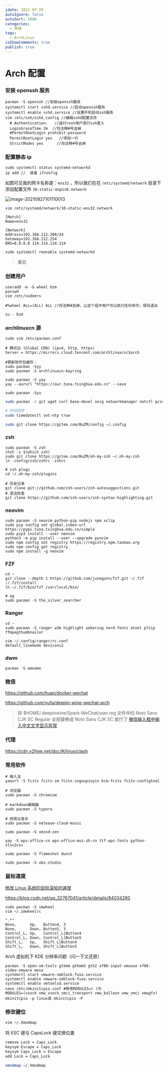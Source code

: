 ```yaml
---
jdate: 2021-07-29
autoIgnore: false
autoSort: 1000
categories:
  - 系统
tags:
  - ArchLinux
isShowComments: true
publish: true
---
```


# Arch 配置

### 安装 openssh 服务

```shell
pacman -S openssh //安装openssh服务
systemctl start sshd.service //启动openssh服务
systemctl enable sshd.service //设置开机启动ssh服务
vim /etc/ssh/sshd_config //编辑sshd配置文件
  # Authentication:   //运行root用户进行ssh登入
  LoginGraceTime 2m  //将注释#号去掉
  #PermitRootLogin prohibit-password
  PermitRootLogin yes   //添加一行
  StrictModes yes      //将注释#号去掉
```

### 配置静态 ip

```shell
sudo systemctl status systemd-networkd
ip add //  或者 ifconfig
```

如图可见我的网卡名称是：`ens32` ，所以我们在在 `/etc/systemd/network` 目录下添加配置文件 `10-static-enp1s0.network`

![image-20210827101110013](media/Arch配置.assets/image-20210827101110013-16300304266261.png)

```shell
vim /etc/systemd/network/10-static-ens32.network
```

```shell
[Match]
Name=ens32

[Network]
Address=192.168.112.200/24
Gateway=192.168.112.254
DNS=8.8.8.8 114.114.114.114
```

```shell
sudo systemctl reenable systemd-networkd
```

> 重启

### 创建用户

```shell
useradd -m -G wheel bzm
passwd
vim /etc/sudoers

#%wheel ALL=(ALL) ALL //将注释#去掉，让这个组中用户可以执行任何命令。保存退出

su - bzm
```

### archlinuxcn 源

```shell
sudo vim /etc/pacman.conf

# 腾讯云 (Global CDN) (ipv4, http, https)
Server = https://mirrors.cloud.tencent.com/archlinuxcn/$arch

#更新软件包缓存：
sudo pacman -Syy
sudo pacman -S archlinuxcn-keyring

sudo pacman -S yay
yay --aururl "https://aur.tuna.tsinghua.edu.cn" --save

sudo pacman -Syu
```

```sh
sudo pacman -S git wget curl base-devel xorg networkmanager netctl pcsclite nerd-fonts

# 时间同步
sudo timedatectl set-ntp true

sudo git clone https://gitee.com/BuZM/config ~/.config
```

### zsh

```shell
sudo pacman -S zsh
chsh -s $(which zsh)
sudo git clone https://gitee.com/BuZM/oh-my-zsh ~/.oh-my-zsh
ln .config/zsh/zshrc .zshrc

# zsh plugs
cd ~/.oh-my-zsh/plugins

# 历史记录
git clone git://github.com/zsh-users/zsh-autosuggestions.git
# 语法检查
git clone https://github.com/zsh-users/zsh-syntax-highlighting.git
```

### neovim

```shell
sudo pacman -S neovim python-pip nodejs npm xclip
sudo pip config set global.index-url https://pypi.tuna.tsinghua.edu.cn/simple
sudo pip3 install --user neovim
python3 -m pip install --user --upgrade pynvim
sudo npm config set registry https://registry.npm.taobao.org
sudo npm config get registry
sudo npm install -g neovim
```

### FZF

```shell
cd ~
git clone --depth 1 https://github.com/junegunn/fzf.git ~/.fzf
~/.fzf/install
ln ~/.fzf/bin/fzf /usr/local/bin/

# ag
sudo pacman -S the_silver_searcher
```

### Ranger

```shell
cd ~
sudo pacman -S ranger w3m highlight ueberzug nerd-fonts atool p7zip ffmpegthumbnailer

vim ~/.config/ranger/rc.conf
default_linemode devicons2
```

### dwm

```
pacman -S wmname
```

### 微信

https://github.com/huan/docker-wechat

https://github.com/vufa/deepin-wine-wechat-arch

> 将 \$HOME/.deepinwine/Spark-WeChat/user.reg 文件中的 Noto Sans CJK SC Regular 全部替换成 Noto Sans CJK SC 就行了
> [微信输入框中输入中文文字显示异常](https://github.com/vufa/deepin-wine-wechat-arch/issues/129#issuecomment-886052122)

### 代理

https://cdn.v2free.net/doc/#/linux/clash

### 常用软件

```shell
# 输入法
yaourt -S fcitx fcitx-im fcitx-sogoupinyin kcm-fcitx fcitx-configtool

# 浏览器
sudo pacman -S chromium

# markdown编辑器
sudo pacman -S typora

# 网易云音乐
sudo pacman -S netease-cloud-music

sudo pacman -S xmind-zen

yay -S wps-office-cn wps-office-mui-zh-cn ttf-wps-fonts python-xlsx2csv

sudo pacman -S flameshot dunst

sudo pacman -S obs-studio
```

### 鼠标速度

[修改 Linux 系统的鼠标滚轮的速度](https://zhuanlan.zhihu.com/p/126336905)

https://blog.csdn.net/qq_32767041/article/details/84034280

```
sudo pacman -S imwheel
vim ~/.imwheelrc

".*"
None,      Up,   Button4, 3
None,      Down, Button5, 3
Control_L, Up,   Control_L|Button4
Control_L, Down, Control_L|Button5
Shift_L,   Up,   Shift_L|Button4
Shift_L,   Down, Shift_L|Button5
```

Arch 虚拟机下 KDE 分辨率问题（闪一下又还原）

```shell
pacman -S open-vm-tools gtkmm gtkmm3 gtk2 xf86-input-vmouse xf86-video-vmware mesa
systemctl start vmware-vmblock-fuse.service
systemctl enable vmware-vmblock-fuse.service
systemctl enable vmtoolsd.service
nano /etc/mkinitcpio.conf #修改MODULES=( )为
MODULES=(vsock vmw_vsock_vmci_transport vmw_balloon vmw_vmci vmwgfx)
mkinitcpio -p linux或 mkinitcpio -P
```

### 修改键位

```bash
vim ~/.Xmodmap
```

将 ESC 键与 CapsLock 键交换位置

```bash
remove Lock = Caps_Lock
keysym Escape = Caps_Lock
keysym Caps_Lock = Escape
add Lock = Caps_Lock
```

```bash
xmodmap ~/.Xmodmap
```

